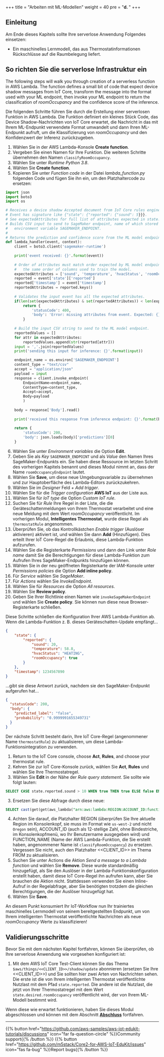 +++
title = "Arbeiten mit ML-Modellen"
weight = 40
pre = "<b>d. </b>"
+++

## Einleitung
Am Ende dieses Kapitels sollte Ihre serverlose Anwendung Folgendes einsetzen:

- Ein maschinelles Lernmodell, das aus Thermostatinformationen Rückschlüsse auf die Raumbelegung liefert.

## So richten Sie die serverlose Infrastruktur ein
The following steps will walk you through creation of a serverless function in AWS Lambda. The function defines a small bit of code that expect device shadow messages from IoT Core, transform the message into the format used with your ML endpoint, then invoke your ML endpoint to return the classification of *roomOccupancy* and the confidence score of the inference.

Die folgenden Schritte führen Sie durch die Erstellung einer serverlosen Funktion in AWS Lambda. Die Funktion definiert ein kleines Stück Code, das Device Shadow-Nachrichten von IoT Core erwartet, die Nachricht in das mit Ihrem ML-Endpunkt verwendete Format umwandelt und dann Ihren ML-Endpunkt aufruft, um die Klassifizierung von *roomOccupancy* und den Konfidenzwert der Inferenz zurückzugeben.

1. Wählen Sie in der AWS Lambda-Konsole **Create function**.
2. Vergeben Sie einen Namen für Ihre Funktion. Die weiteren Schritte übernehmen den Namen `classifyRoomOccupancy`.
3. Wählen Sie unter *Runtime Python 3.8*.
4. Wählen Sie **Create function**.
5. Kopieren Sie unter *Function code* in der Datei *lambda_function.py* folgenden Code und fügen Sie ihn ein, um den Platzhaltercode zu ersetzen:
```python
import json
import boto3
import os

# Receives a device shadow Accepted document from IoT Core rules engine.
# Event has signature like {"state": {"reported": {"sound": 5}}}.
# See expectedAttributes for full list of attributes expected in state.reported.
# Builds CSV input to send to SageMaker endpoint, name of which stored in
#   environment variable SAGEMAKER_ENDPOINT.
#
# Returns the prediction and confidence score from the ML model endpoint.
def lambda_handler(event, context):
    client = boto3.client('sagemaker-runtime')
    
    print('event received: {}'.format(event))
    
    # Order of attributes must match order expected by ML model endpoint. E.g.
    #   the same order of columns used to train the model.
    expectedAttributes = ['sound', 'temperature', 'hvacStatus', 'roomOccupancy', 'timestamp']
    reported = event['state']['reported']
    reported['timestamp'] = event['timestamp']
    reportedAttributes = reported.keys()
    
    # Validates the input event has all the expected attributes.
    if(len(set(expectedAttributes) & set(reportedAttributes)) < len(expectedAttributes)):
        return {
            'statusCode': 400,
            'body': 'Error: missing attributes from event. Expected: {}. Received: {}.'.format(','.join(expectedAttributes), ','.join(reportedAttributes))
        }
    
    # Build the input CSV string to send to the ML model endpoint.
    reportedValues = []
    for attr in expectedAttributes:
        reportedValues.append(str(reported[attr]))
    input = ','.join(reportedValues)
    print('sending this input for inference: {}'.format(input))

    endpoint_name = os.environ['SAGEMAKER_ENDPOINT']
    content_type = "text/csv"
    accept = "application/json"
    payload = input
    response = client.invoke_endpoint(
        EndpointName=endpoint_name, 
        ContentType=content_type,
        Accept=accept,
        Body=payload
        )
        
    body = response['Body'].read()
        
    print('received this response from inference endpoint: {}'.format(body))
    
    return {
        'statusCode': 200,
        'body': json.loads(body)['predictions'][0]
    }
```
6. Wählen Sie unter *Environment variables* die Option **Edit**.
7. Geben Sie als *Key* `SAGEMAKER_ENDPOINT` und als *Value* den Namen Ihres SageMaker-Endpunkts ein. Sie haben diese Ressource im letzten Schritt des vorherigen Kapitels benannt und dieses Modul nimmt an, dass der Name `roomOccupancyEndpoint` lautet.
8. Wählen Sie **Save**, um diese neue Umgebungsvariable zu übernehmen und zur Hauptoberfläche des Lambda-Editors zurückzukehren.
9. Wählen Sie im *Designer* Feld *+ Add trigger*.
10. Wählen Sie für die *Trigger configuration* **AWS IoT** aus der Liste aus.
11. Wählen Sie für *IoT type* die Option *Custom IoT rule*.
12. Suchen Sie für *Rule* Ihre Regel in der Liste, die die Geräteschattenmeldungen von Ihrem Thermostat verarbeitet und eine neue Meldung mit dem Wert *roomOccupancy* veröffentlicht. Im vorherigen Modul, **Intelligentes Thermostat**, wurde diese Regel als `thermostatRule` angenommen.
13. Überprüfen Sie, ob das Kontrollkästchen *Enable trigger* (Auslöser aktivieren) aktiviert ist, und wählen Sie dann **Add** (Hinzufügen). Dies erteilt Ihrer IoT Core-Regel die Erlaubnis, diese Lambda-Funktion aufzurufen.
14. Wählen Sie die Registerkarte *Permissions* und dann den Link unter *Role name* damit Sie die Berechtigungen für diese Lambda-Funktion zum Aufrufen Ihres SageMaker-Endpunkts hinzufügen können.
15. Wählen Sie in der neu geöffneten Registerkarte der IAM-Konsole unter *Permissions policies* die Option **Add inline policy**.
16. Für *Service* wählen Sie *SageMaker*.
17. Für *Actions* wählen Sie *InvokeEndpoint*.
18. Wählen Sie für *Resources* die Option *All resources*.
19. Wählen Sie **Review policy**.
20. Geben Sie Ihrer Richtlinie einen Namen wie `invokeSageMakerEndpoint` und wählen Sie **Create policy**. Sie können nun diese neue Browser-Registerkarte schließen.

Diese Schritte schließen die Konfiguration Ihrer AWS Lambda-Funktion ab. Wenn die Lambda-Funktion z. B. dieses Geräteschatten-Update empfängt...
```JSON
{
    "state": {
        "reported": {
            "sound": 20,
            "temperature": 58.8,
            "hvacStatus": "HEATING",
            "roomOccupancy": true
        }
    },
    "timestamp": 1234567890
}
```

...gibt sie diese Antwort zurück, nachdem sie den SageMaker-Endpunkt aufgerufen hat...

```JSON
{
  "statusCode": 200,
  "body": {
    "predicted_label": "false",
    "probability": "0.9999991655349731"
  }
}
```

Der nächste Schritt besteht darin, Ihre IoT Core-Regel (angenommener Name `thermostatRule`) zu aktualisieren, um diese Lambda-Funktionsintegration zu verwenden.
1. Return to the IoT Core console, choose **Act**, **Rules**, and choose your thermostat rule.
1. Kehren Sie zur IoT Core-Konsole zurück, wählen Sie **Act**, **Rules** und wählen Sie Ihre Thermostatregel.
2. Wählen Sie **Edit** in der Nähe der *Rule query statement*. Sie sollte wie folgt lauten: 
```SQL   
SELECT CASE state.reported.sound > 10 WHEN true THEN true ELSE false END AS state.desired.roomOccupancy FROM '$aws/things/<<CLIENT_ID>>/shadow/update/accepted' WHERE state.reported.sound <> Null`.
```
3. Ersetzen Sie diese Abfrage durch diese neue:
```SQL
SELECT cast(get(get(aws_lambda("arn:aws:lambda:REGION:ACCOUNT_ID:function:FUNCTION_NAME", *), "body"), "predicted_label") AS Boolean) AS state.desired.roomOccupancy FROM '$aws/things/<<CLIENT_ID>>/shadow/update/accepted' WHERE state.reported.sound <> Null
```
4. Achten Sie darauf, die Platzhalter REGION (überprüfen Sie Ihre aktuelle Region im Konsolenkopf, sie muss im Format wie `us-west-2` und nicht `Oregon` sein), ACCOUNT\_ID (auch als 12-stellige Zahl, ohne Bindestriche, im Konsolenkopfmenü, wo Ihr Benutzername ausgegeben wird) und FUNCTION_NAME (Name der AWS Lambda-Funktion, die Sie erstellt haben, angenommener Name ist `classifyRoomOccupancy`) zu ersetzen. Vergessen Sie nicht, auch den Platzhalter <<CLIENT_ID>> im Thema FROM zu aktualisieren.
5. Suchen Sie unter Actions die Aktion *Send a message to a Lambda function* und wählen Sie **Remove**. Diese wurde standardmäßig hinzugefügt, als Sie den Auslöser in der Lambda-Funktionskonfiguration erstellt haben, damit diese IoT Core-Regel ihn aufrufen kann, aber Sie brauchen die Aktion nicht. Stattdessen verwenden Sie einen Inline-Aufruf in der Regelabfrage, aber Sie benötigten trotzdem die gleichen Berechtigungen, die der Auslöser hinzugefügt hat.
6. Wählen Sie **Save**.

An diesem Punkt konsumiert Ihr IoT-Workflow nun Ihr trainiertes maschinelles Lernmodell von seinem bereitgestellten Endpunkt, um von Ihrem intelligenten Thermostat veröffentlichte Nachrichten als neue *roomOccupancy* Werte zu klassifizieren!

## Validierungsschritte
Bevor Sie mit dem nächsten Kapitel fortfahren, können Sie überprüfen, ob Ihre serverlose Anwendung wie vorgesehen konfiguriert ist:

1. Mit dem AWS IoT Core Test-Client können Sie das Thema `$aws/things/<<CLIENT_ID>>/shadow/update` abonnieren (ersetzen Sie Ihre <<CLIENT_ID>>) und Sie sollten hier zwei Arten von Nachrichten sehen. Die erste ist die von Ihrem intelligenten Thermostat veröffentlichte Nutzlast mit dem Pfad `state.reported`. Die andere ist die Nutzlast, die jetzt von Ihrer Thermostatregel mit dem Wert `state.desired.roomOccupancy` veröffentlicht wird, der von Ihrem ML-Modell bestimmt wird.

Wenn diese wie erwartet funktionieren, haben Sie dieses Modul abgeschlossen und können mit dem Abschnitt [**Abschluss**](http://localhost:1313/en/smart-spaces/conclusion.html) fortfahren.

---
{{% button href="https://github.com/aws-samples/aws-iot-edukit-tutorials/discussions" icon="far fa-question-circle" %}}Community support{{% /button %}} {{% button href="https://github.com/m5stack/Core2-for-AWS-IoT-EduKit/issues" icon="fas fa-bug" %}}Report bugs{{% /button %}}